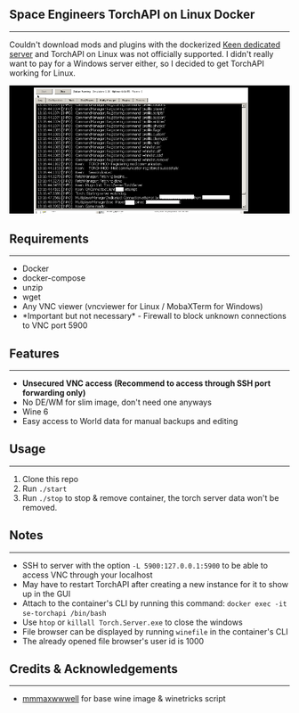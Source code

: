 ## Space Engineers TorchAPI on Linux Docker
---
Couldn't download mods and plugins with the dockerized [Keen dedicated server](https://github.com/mmmaxwwwell/space-engineers-dedicated-docker-linux) and TorchAPI on Linux was not officially supported. I didn't really want to pay for a Windows server either, so I decided to get TorchAPI working for Linux.

![TorchAPI GUI in VNC](images/torch.png)

## Requirements
---
- Docker
- docker-compose
- unzip
- wget
- Any VNC viewer (vncviewer for Linux / MobaXTerm for Windows)
- \*Important but not necessary\* - Firewall to block unknown connections to VNC port 5900

## Features
---
- **Unsecured VNC access (Recommend to access through SSH port forwarding only)**
- No DE/WM for slim image, don't need one anyways
- Wine 6
- Easy access to World data for manual backups and editing

## Usage
---
1. Clone this repo
2. Run `./start`
3. Run `./stop` to stop & remove container, the torch server data won't be removed.

## Notes
---
- SSH to server with the option `-L 5900:127.0.0.1:5900` to be able to access VNC through your localhost
- May have to restart TorchAPI after creating a new instance for it to show up in the GUI
- Attach to the container's CLI by running this command: `docker exec -it se-torchapi /bin/bash`
- Use `htop` or `killall Torch.Server.exe` to close the windows
- File browser can be displayed by running `winefile` in the container's CLI
- The already opened file browser's user id is 1000


## Credits & Acknowledgements
---
- [mmmaxwwwell](https://github.com/mmmaxwwwell) for base wine image & winetricks script
